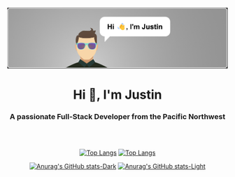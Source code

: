 [![MasterHead](https://raw.githubusercontent.com/JustinPhillipsPDX/JustinPhillipsPDX/refs/heads/main/MasterHead.jpg)](https://github.com/JustinPhillipsPDX)
<h1 align="center">Hi 👋, I'm Justin</h1>
<h3 align="center">A passionate Full-Stack Developer from the Pacific Northwest</h3>

<br  />
<br  />
<div align="center">
  
[![Top Langs](https://github-readme-stats.vercel.app/api/top-langs/?username=JustinPhillipsPDX&layout=compact&langs_count=8&card_width=500px&theme=tokyonight#gh-dark-mode-only)](https://github.com/anuraghazra/github-readme-stats#gh-dark-mode-only)
[![Top Langs](https://github-readme-stats.vercel.app/api/top-langs/?username=JustinPhillipsPDX&layout=compact&langs_count=8&card_width=500px&theme=default#gh-light-mode-only)](https://github.com/anuraghazra/github-readme-stats#gh-light-mode-only)

[![Anurag's GitHub stats-Dark](https://github-readme-stats.vercel.app/api?username=JustinPhillipsPDX&show_icons=true&rank_icon=github&card_width=500px&theme=tokyonight#gh-dark-mode-only)](https://github.com/anuraghazra/github-readme-stats#gh-dark-mode-only)
[![Anurag's GitHub stats-Light](https://github-readme-stats.vercel.app/api?username=JustinPhillipsPDX&show_icons=true&rank_icon=github&card_width=500px&theme=default#gh-light-mode-only)](https://github.com/anuraghazra/github-readme-stats#gh-light-mode-only)

</div>


<!--
**JustinPhillipsPDX/JustinPhillipsPDX** is a ✨ _special_ ✨ repository because its `README.md` (this file) appears on your GitHub profile.

Here are some ideas to get you started:

- 🔭 I’m currently working on ...
- 🌱 I’m currently learning ...
- 👯 I’m looking to collaborate on ...
- 🤔 I’m looking for help with ...
- 💬 Ask me about ...
- 📫 How to reach me: ...
- 😄 Pronouns: ...
- ⚡ Fun fact: ...
-->
